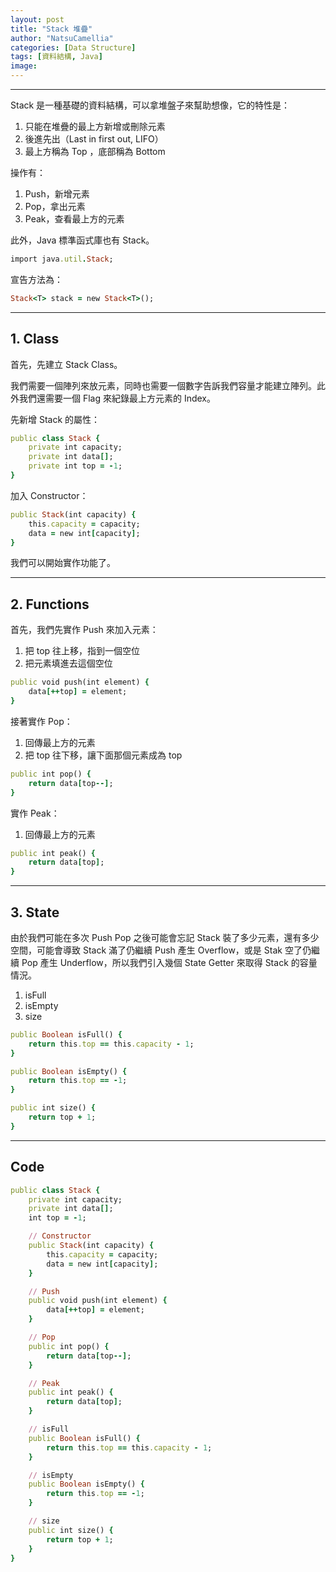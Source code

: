 ```yaml
---
layout: post
title: "Stack 堆疊"
author: "NatsuCamellia"
categories: [Data Structure]
tags: [資料結構, Java]
image: 
---
```


---

Stack 是一種基礎的資料結構，可以拿堆盤子來幫助想像，它的特性是：

1. 只能在堆疊的最上方新增或刪除元素
2. 後進先出（Last in first out, LIFO）
3. 最上方稱為 Top ，底部稱為 Bottom

操作有：

1. Push，新增元素
2. Pop，拿出元素
3. Peak，查看最上方的元素

此外，Java 標準函式庫也有 Stack。

```ruby
import java.util.Stack;
```

宣告方法為：

```ruby
Stack<T> stack = new Stack<T>();
```

---

## 1. Class

首先，先建立 Stack Class。

我們需要一個陣列來放元素，同時也需要一個數字告訴我們容量才能建立陣列。此外我們還需要一個 Flag 來紀錄最上方元素的 Index。

先新增 Stack 的屬性：

```ruby
public class Stack {
    private int capacity;
    private int data[];
    private int top = -1;
}
```

加入 Constructor：

```ruby
public Stack(int capacity) {
    this.capacity = capacity;
    data = new int[capacity];
}
```

我們可以開始實作功能了。

---

## 2. Functions

首先，我們先實作 Push 來加入元素：

1. 把 top 往上移，指到一個空位
2. 把元素填進去這個空位

```ruby
public void push(int element) {
    data[++top] = element;
}
```

接著實作 Pop：

1. 回傳最上方的元素
2. 把 top 往下移，讓下面那個元素成為 top

```ruby
public int pop() {
    return data[top--];
}
```

實作 Peak：

1. 回傳最上方的元素

```ruby
public int peak() {
    return data[top];
}
```

---

## 3. State

由於我們可能在多次 Push Pop 之後可能會忘記 Stack 裝了多少元素，還有多少空間，可能會導致 Stack 滿了仍繼續 Push 產生 Overflow，或是 Stak 空了仍繼續 Pop 產生 Underflow，所以我們引入幾個 State Getter 來取得 Stack 的容量情況。

1. isFull
2. isEmpty
3. size

```ruby
public Boolean isFull() {
    return this.top == this.capacity - 1;
}

public Boolean isEmpty() {
    return this.top == -1;
}

public int size() {
    return top + 1;
}
```

---

## Code

```ruby
public class Stack {
    private int capacity;
    private int data[];
    int top = -1;

    // Constructor
    public Stack(int capacity) {
        this.capacity = capacity;
        data = new int[capacity];
    }

    // Push
    public void push(int element) {
        data[++top] = element;
    }

    // Pop
    public int pop() {
        return data[top--];
    }

    // Peak
    public int peak() {
        return data[top];
    }

    // isFull
    public Boolean isFull() {
        return this.top == this.capacity - 1;
    }

    // isEmpty
    public Boolean isEmpty() {
        return this.top == -1;
    }

    // size
    public int size() {
        return top + 1;
    }
}
```